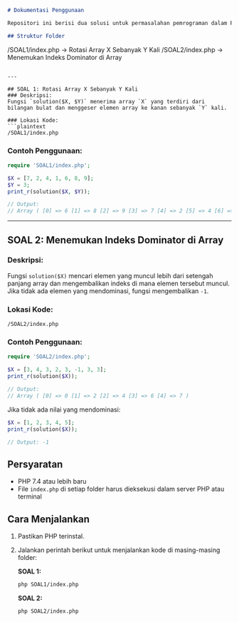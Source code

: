 ```markdown
# Dokumentasi Penggunaan

Repositori ini berisi dua solusi untuk permasalahan pemrograman dalam PHP.

## Struktur Folder
```
/SOAL1/index.php   -> Rotasi Array X Sebanyak Y Kali
/SOAL2/index.php   -> Menemukan Indeks Dominator di Array
```

---

## SOAL 1: Rotasi Array X Sebanyak Y Kali
### Deskripsi:
Fungsi `solution($X, $Y)` menerima array `X` yang terdiri dari bilangan bulat dan menggeser elemen array ke kanan sebanyak `Y` kali.

### Lokasi Kode:
```plaintext
/SOAL1/index.php
```

### Contoh Penggunaan:
```php
require 'SOAL1/index.php';

$X = [7, 2, 4, 1, 6, 8, 9];
$Y = 3;
print_r(solution($X, $Y));

// Output:
// Array ( [0] => 6 [1] => 8 [2] => 9 [3] => 7 [4] => 2 [5] => 4 [6] => 1 )
```

---

## SOAL 2: Menemukan Indeks Dominator di Array
### Deskripsi:
Fungsi `solution($X)` mencari elemen yang muncul lebih dari setengah panjang array dan mengembalikan indeks di mana elemen tersebut muncul. Jika tidak ada elemen yang mendominasi, fungsi mengembalikan `-1`.

### Lokasi Kode:
```plaintext
/SOAL2/index.php
```

### Contoh Penggunaan:
```php
require 'SOAL2/index.php';

$X = [3, 4, 3, 2, 3, -1, 3, 3];
print_r(solution($X));

// Output:
// Array ( [0] => 0 [1] => 2 [2] => 4 [3] => 6 [4] => 7 )
```

Jika tidak ada nilai yang mendominasi:
```php
$X = [1, 2, 3, 4, 5];
print_r(solution($X));

// Output: -1
```


## Persyaratan
- PHP 7.4 atau lebih baru
- File `index.php` di setiap folder harus dieksekusi dalam server PHP atau terminal

## Cara Menjalankan
1. Pastikan PHP terinstal.
2. Jalankan perintah berikut untuk menjalankan kode di masing-masing folder:

   **SOAL 1:**
   ```sh
   php SOAL1/index.php
   ```

   **SOAL 2:**
   ```sh
   php SOAL2/index.php
   ```